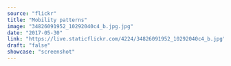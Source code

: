 ```yaml
---
source: "flickr"
title: "Mobility patterns"
image: "34826091952_10292040c4_b.jpg.jpg"
date: "2017-05-30"
link: "https://live.staticflickr.com/4224/34826091952_10292040c4_b.jpg"
draft: "false"
showcase: "screenshot"
---
```


